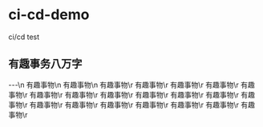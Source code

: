 # ci-cd-demo
ci/cd test
## 有趣事务八万字
---\n
有趣事物\n
有趣事物\n
有趣事物\r
有趣事物\r
有趣事物\r
有趣事物\r
有趣事物\r
有趣事物\r
有趣事物\r
有趣事物\r
有趣事物\r
有趣事物\r
有趣事物\r
有趣事物\r
有趣事物\r
有趣事物\r
有趣事物\r
有趣事物\r
有趣事物\r
有趣事物\r
有趣事物\r
